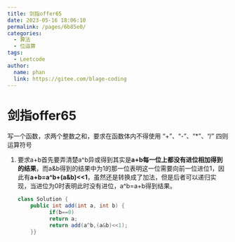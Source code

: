 ```yaml
---
title: 剑指offer65
date: 2023-05-16 18:06:10
permalink: /pages/6b85e0/
categories:
  - 算法
  - 位运算
tags:
  - Leetcode
author: 
  name: phan
  link: https://gitee.com/blage-coding
---
```

# 剑指offer65

写一个函数，求两个整数之和，要求在函数体内不得使用 “+”、“-”、“*”、“/” 四则运算符号

1. 要求a+b首先要弄清楚a\^b异或得到其实是**a+b每一位上都没有进位相加得到的结果**，而a&b得到的结果中为1的那一位表明这一位需要向前一位进位1，因此有**a+b=a\^b+(a&b)<<1**，虽然还是转换成了加法，但是后者可以递归实现，当进位为0时表明此时没有进位，a^b=a+b得到结果。

   ```java
   class Solution {
       public int add(int a, int b) {
             if(b==0)
             return a;
             return add(a^b,(a&b)<<1);  
       }}
   ```